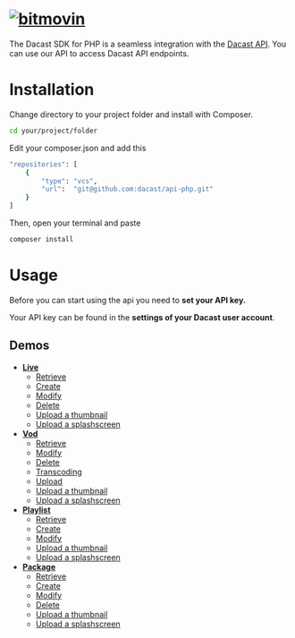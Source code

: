# [![bitmovin](http://www.dacast.com/wp-content/themes/dacast/images/logo.png)](https://www.dacast.com)

The Dacast SDK for PHP is a seamless integration with the [Dacast API](https://www.dacast.com). You can use our API to access Dacast API endpoints.

# Installation
Change directory to your project folder and install with Composer.

```bash
cd your/project/folder
```

Edit your composer.json and add this
```bash
"repositories": [
    {
        "type": "vcs",
        "url":  "git@github.com:dacast/api-php.git"
    }
]
```
Then, open your terminal and paste
```bash
composer install 
```
 
# Usage

Before you can start using the api you need to **set your API key.**

Your API key can be found in the **settings of your Dacast user account**.

## Demos
* [**Live**](examples/channel)
    * [Retrieve](examples/channel/retrieve.php)
    * [Create](examples/channel/create.php)
    * [Modify](examples/channel/modify.php)
    * [Delete](examples/channel/delete.php)
    * [Upload a thumbnail](examples/channel/uploadThumbnail.php)
    * [Upload a splashscreen](examples/channel/uploadSplashscreen.php)
* [**Vod**](examples/vod)
    * [Retrieve](examples/vod/retrieve.php)
    * [Modify](examples/vod/modify.php)
    * [Delete](examples/vod/delete.php)
    * [Transcoding](examples/vod/transcodingVod.php)
    * [Upload](examples/vod/upload.php)
    * [Upload a thumbnail](examples/vod/uploadThumbnail.php)
    * [Upload a splashscreen](examples/vod/uploadSplashscreen.php)
* [**Playlist**](examples/playlist)
    * [Retrieve](examples/playlist/retrieve.php)
    * [Create](examples/playlist/create.php)
    * [Modify](examples/playlist/modify.php)
    * [Upload a thumbnail](examples/playlist/uploadThumbnail.php)
    * [Upload a splashscreen](examples/playlist/uploadSplashscreen.php)
* [**Package**](examples/package)
    * [Retrieve](examples/package/retrieve.php)
    * [Create](examples/package/create.php)
    * [Modify](examples/package/modify.php)
    * [Delete](examples/package/delete.php)
    * [Upload a thumbnail](examples/package/uploadThumbnail.php)
    * [Upload a splashscreen](examples/package/uploadSplashscreen.php)